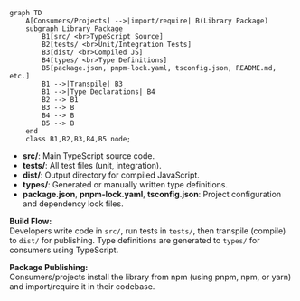 ```mermaid
graph TD
    A[Consumers/Projects] -->|import/require| B(Library Package)
    subgraph Library Package
        B1[src/ <br>TypeScript Source]
        B2[tests/ <br>Unit/Integration Tests]
        B3[dist/ <br>Compiled JS]
        B4[types/ <br>Type Definitions]
        B5[package.json, pnpm-lock.yaml, tsconfig.json, README.md, etc.]
        B1 -->|Transpile| B3
        B1 -->|Type Declarations| B4
        B2 --> B1
        B3 --> B
        B4 --> B
        B5 --> B
    end
    class B1,B2,B3,B4,B5 node;
```
- **src/**: Main TypeScript source code.
- **tests/**: All test files (unit, integration).
- **dist/**: Output directory for compiled JavaScript.
- **types/**: Generated or manually written type definitions.
- **package.json**, **pnpm-lock.yaml**, **tsconfig.json**: Project configuration and dependency lock files.

**Build Flow:**  
Developers write code in `src/`, run tests in `tests/`, then transpile (compile) to `dist/` for publishing. Type definitions are generated to `types/` for consumers using TypeScript.

**Package Publishing:**  
Consumers/projects install the library from npm (using pnpm, npm, or yarn) and import/require it in their codebase.

